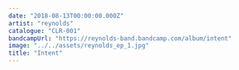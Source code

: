 ```yaml
---
date: "2018-08-13T00:00:00.000Z"
artist: "reynolds"
catalogue: "CLR-001"
bandcampUrl: "https://reynolds-band.bandcamp.com/album/intent"
image: "../../assets/reynolds_ep_1.jpg"
title: "Intent"
---
```

